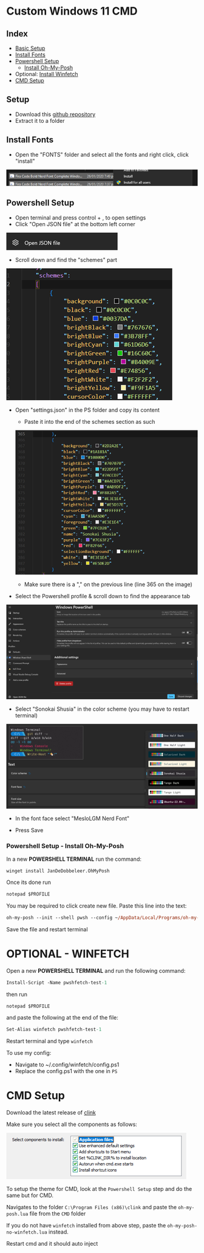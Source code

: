 # Custom Windows 11 CMD

## Index

- [Basic Setup](#setup)
- [Install Fonts](#install-fonts)
- [Powershell Setup](#powershell-setup)
  - [Install Oh-My-Posh](#powershell-setup---install-oh-my-posh)
- Optional: [Install Winfetch](#optional---winfetch)
- [CMD Setup](#cmd-setup)
## Setup

- Download this [github repository](https://github.com/c2y5/CustomWin11CMD/archive/refs/heads/main.zip)
- Extract it to a folder

## Install Fonts

- Open the "FONTS" folder and select all the fonts and right click, click "install"

![image](https://github.com/c2y5/CustomWin11CMD/blob/main/assets/install_font.png?raw=true)

## Powershell Setup

- Open terminal and press control + , to open settings
- Click "Open JSON file" at the bottom left corner

![image](https://github.com/c2y5/CustomWin11CMD/blob/main/assets/open_json.png?raw=true)

- Scroll down and find the "schemes" part

![image](https://github.com/c2y5/CustomWin11CMD/blob/main/assets/schemes.png?raw=true)

- Open "settings.json" in the PS folder and copy its content

  - Paste it into the end of the schemes section as such

  ![image](https://github.com/c2y5/CustomWin11CMD/blob/main/assets/theme.png?raw=true)

  - Make sure there is a "," on the previous line (line 365 on the image)

- Select the Powershell profile & scroll down to find the appearance tab

![image](https://github.com/c2y5/CustomWin11CMD/blob/main/assets/appearance.png?raw=true)

- Select "Sonokai Shusia" in the color scheme (you may have to restart terminal)

![image](https://github.com/c2y5/CustomWin11CMD/blob/main/assets/ctheme.png?raw=true)

- In the font face select "MesloLGM Nerd Font"

- Press Save

### Powershell Setup - Install Oh-My-Posh

In a new **POWERSHELL TERMINAL** run the command:

```
winget install JanDeDobbeleer.OhMyPosh
```

Once its done run

```ps
notepad $PROFILE
```

You may be required to click create new file. Paste this line into the text:

```ps
oh-my-posh --init --shell pwsh --config ~/AppData/Local/Programs/oh-my-posh/themes/powerlevel10k_rainbow.omp.json | Invoke-Expression
```

Save the file and restart terminal

# OPTIONAL - WINFETCH

Open a new **POWERSHELL TERMINAL** and run the following command:

```ps
Install-Script -Name pwshfetch-test-1
```

then run

```ps
notepad $PROFILE
```

and paste the following at the end of the file:

```ps
Set-Alias winfetch pwshfetch-test-1
```

Restart terminal and type `winfetch`

To use my config:
- Navigate to ~/.config/winfetch/config.ps1
- Replace the config.ps1 with the one in `PS`

# CMD Setup

Download the latest release of [clink](https://github.com/chrisant996/clink/releases)

Make sure you select all the components as follows:

![image](https://github.com/c2y5/CustomWin11CMD/blob/main/assets/cmp.png?raw=true)

To setup the theme for CMD, look at the `Powershell Setup` step and do the same but for CMD.

Navigates to the folder `C:\Program Files (x86)\clink` and paste the `oh-my-posh.lua` file from the `CMD` folder

If you do not have `winfetch` installed from above step, paste the `oh-my-posh-no-winfetch.lua` instead.

Restart cmd and it should auto inject
